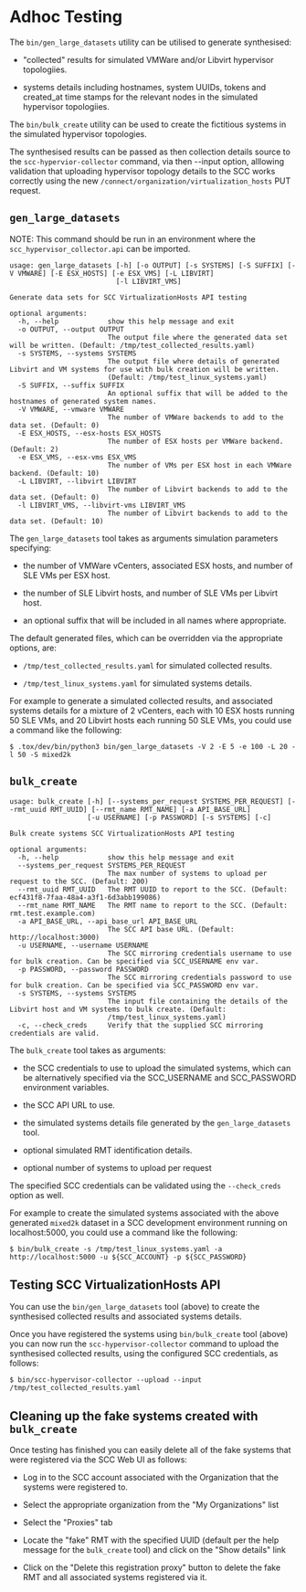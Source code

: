 # Adhoc Testing

The `bin/gen_large_datasets` utility can be utilised to generate synthesised:

  * "collected" results for simulated VMWare and/or Libvirt hypervisor
    topologiies.

  * systems details including hostnames, system UUIDs, tokens and
    created\_at time stamps for the relevant nodes in the simulated
    hypervisor topologiies.

The `bin/bulk_create` utility can be used to create the fictitious systems
in the simulated hypervisor topologies.

The synthesised results can be passed as then collection details source to
the `scc-hypervior-collector` command, via then --input option, alllowing
validation that uploading hypervisor topology details to the SCC works
correctly using the new `/connect/organization/virtualization_hosts` PUT
request.


## `gen_large_datasets`

NOTE: This command should be run in an environment where the `scc_hypervisor_collector.api` can be imported.

```
usage: gen_large_datasets [-h] [-o OUTPUT] [-s SYSTEMS] [-S SUFFIX] [-V VMWARE] [-E ESX_HOSTS] [-e ESX_VMS] [-L LIBVIRT]
                          [-l LIBVIRT_VMS]

Generate data sets for SCC VirtualizationHosts API testing

optional arguments:
  -h, --help            show this help message and exit
  -o OUTPUT, --output OUTPUT
                        The output file where the generated data set will be written. (Default: /tmp/test_collected_results.yaml)
  -s SYSTEMS, --systems SYSTEMS
                        The output file where details of generated Libvirt and VM systems for use with bulk creation will be written.
                        (Default: /tmp/test_linux_systems.yaml)
  -S SUFFIX, --suffix SUFFIX
                        An optional suffix that will be added to the hostnames of generated system names.
  -V VMWARE, --vmware VMWARE
                        The number of VMWare backends to add to the data set. (Default: 0)
  -E ESX_HOSTS, --esx-hosts ESX_HOSTS
                        The number of ESX hosts per VMWare backend. (Default: 2)
  -e ESX_VMS, --esx-vms ESX_VMS
                        The number of VMs per ESX host in each VMWare backend. (Default: 10)
  -L LIBVIRT, --libvirt LIBVIRT
                        The number of Libvirt backends to add to the data set. (Default: 0)
  -l LIBVIRT_VMS, --libvirt-vms LIBVIRT_VMS
                        The number of Libvirt backends to add to the data set. (Default: 10)
```


The `gen_large_datasets` tool takes as arguments simulation parameters
specifying:

  * the number of VMWare vCenters, associated ESX hosts, and number of SLE
    VMs per ESX host.

  * the number of SLE Libvirt hosts, and number of SLE VMs per Libvirt host.

  * an optional suffix that will be included in all names where appropriate.

The default generated files, which can be overridden via the appropriate
options, are:

  * `/tmp/test_collected_results.yaml` for simulated collected results.

  * `/tmp/test_linux_systems.yaml` for simulated systems details.

For example to generate a simulated collected results, and associated systems
details for a mixture of 2 vCenters, each with 10 ESX hosts running 50 SLE VMs,
and 20 Libvirt hosts each running 50 SLE VMs, you could use a command like the
following:

```
$ .tox/dev/bin/python3 bin/gen_large_datasets -V 2 -E 5 -e 100 -L 20 -l 50 -S mixed2k
```


## `bulk_create`

```
usage: bulk_create [-h] [--systems_per_request SYSTEMS_PER_REQUEST] [--rmt_uuid RMT_UUID] [--rmt_name RMT_NAME] [-a API_BASE_URL]
                   [-u USERNAME] [-p PASSWORD] [-s SYSTEMS] [-c]

Bulk create systems SCC VirtualizationHosts API testing

optional arguments:
  -h, --help            show this help message and exit
  --systems_per_request SYSTEMS_PER_REQUEST
                        The max number of systems to upload per request to the SCC. (Default: 200)
  --rmt_uuid RMT_UUID   The RMT UUID to report to the SCC. (Default: ecf431f8-7faa-48a4-a3f1-6d3abb199086)
  --rmt_name RMT_NAME   The RMT name to report to the SCC. (Default: rmt.test.example.com)
  -a API_BASE_URL, --api_base_url API_BASE_URL
                        The SCC API base URL. (Default: http://localhost:3000)
  -u USERNAME, --username USERNAME
                        The SCC mirroring credentials username to use for bulk creation. Can be specified via SCC_USERNAME env var.
  -p PASSWORD, --password PASSWORD
                        The SCC mirroring credentials password to use for bulk creation. Can be specified via SCC_PASSWORD env var.
  -s SYSTEMS, --systems SYSTEMS
                        The input file containing the details of the Libvirt host and VM systems to bulk create. (Default:
                        /tmp/test_linux_systems.yaml)
  -c, --check_creds     Verify that the supplied SCC mirroring credentials are valid.
```

The `bulk_create` tool takes as arguments:

  * the SCC credentials to use to upload the simulated systems, which can be
    alternatively specified via the SCC_USERNAME and SCC_PASSWORD environment
    variables.

  * the SCC API URL to use.

  * the simulated systems details file generated by the `gen_large_datasets`
    tool.

  * optional simulated RMT identification details.

  * optional number of systems to upload per request

The specified SCC credentials can be validated using the `--check_creds`
option as well.

For example to create the simulated systems associated with the above
generated `mixed2k` dataset in a SCC development environment running on
localhost:5000, you could use a command like the following:

```
$ bin/bulk_create -s /tmp/test_linux_systems.yaml -a http://localhost:5000 -u ${SCC_ACCOUNT} -p ${SCC_PASSWORD}
```

## Testing SCC VirtualizationHosts API

You can use the `bin/gen_large_datasets` tool (above) to create the synthesised collected results and associated systems details.

Once you have registered the systems using `bin/bulk_create` tool (above) you can now run the `scc-hypervisor-collector` command to upload the synthesised collected results, using the configured SCC credentials, as follows:

```
$ bin/scc-hypervisor-collector --upload --input /tmp/test_collected_results.yaml
```

## Cleaning up the fake systems created with `bulk_create`

Once testing has finished you can easily delete all of the fake systems that were registered via the SCC Web UI as follows:

* Log in to the SCC account associated with the Organization that the systems were registered to.

* Select the appropriate organization from the "My Organizations" list

* Select the "Proxies" tab

* Locate the "fake" RMT with the specified UUID (default per the help message for the `bulk_create` tool) and click on the "Show details" link

* Click on the "Delete this registration proxy" button to delete the fake RMT and all associated systems registered via it.
